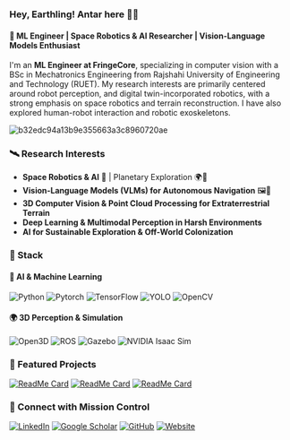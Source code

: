 ### Hey, Earthling! Antar here 👨‍🚀 

#### 🚀 ML Engineer | Space Robotics & AI Researcher | Vision-Language Models Enthusiast

I'm an **ML Engineer at FringeCore**, specializing in computer vision with a BSc in Mechatronics Engineering from Rajshahi University of Engineering and Technology (RUET). My research interests are primarily centered around robot perception, and digital twin-incorporated robotics, with a strong emphasis on space robotics and terrain reconstruction. I have also explored human-robot interaction and robotic exoskeletons.

![b32edc94a13b9e355663a3c8960720ae](https://github.com/user-attachments/assets/e97659a6-72b1-46dc-9e7a-377f22e8f3cb)

### 🛰️ Research Interests
- **Space Robotics & AI** 🚀 | Planetary Exploration 🌍🔭
- **Vision-Language Models (VLMs) for Autonomous Navigation** 🖼️📝
- **3D Computer Vision & Point Cloud Processing for Extraterrestrial Terrain**
- **Deep Learning & Multimodal Perception in Harsh Environments**
- **AI for Sustainable Exploration & Off-World Colonization**

### 🔧 Stack
#### 🧠 AI & Machine Learning
![Python](https://img.shields.io/badge/Python-3776AB?style=for-the-badge&logo=python&logoColor=white)
![Pytorch](https://img.shields.io/badge/PyTorch-EE4C2C?style=for-the-badge&logo=pytorch&logoColor=white)
![TensorFlow](https://img.shields.io/badge/TensorFlow-FF6F00?style=for-the-badge&logo=tensorflow&logoColor=white)
![YOLO](https://img.shields.io/badge/YOLO-00FFFF?style=for-the-badge)
![OpenCV](https://img.shields.io/badge/OpenCV-5C3EE8?style=for-the-badge&logo=opencv&logoColor=white)

#### 🌍 3D Perception & Simulation
![Open3D](https://img.shields.io/badge/Open3D-0078D4?style=for-the-badge)
![ROS](https://img.shields.io/badge/ROS-22314E?style=for-the-badge&logo=ros&logoColor=white)
![Gazebo](https://img.shields.io/badge/Gazebo-9C27B0?style=for-the-badge)
![NVIDIA Isaac Sim](https://img.shields.io/badge/NVIDIA%20Isaac%20Sim-76B900?style=for-the-badge&logo=nvidia&logoColor=white)

### 🚀 Featured Projects
[![ReadMe Card](https://github-readme-stats.vercel.app/api/pin/?username=AntarCreates&repo=big_bot_description&theme=dark)](https://github.com/AntarCreates/big_bot_description)
[![ReadMe Card](https://github-readme-stats.vercel.app/api/pin/?username=AntarCreates&repo=RTG&theme=dark)](https://github.com/AntarCreates/RTG)
[![ReadMe Card](https://github-readme-stats.vercel.app/api/pin/?username=AntarCreates&repo=tinyTurtle&theme=dark)](https://github.com/AntarCreates/tinyTurtle)

### 📡 Connect with Mission Control
[![LinkedIn](https://img.shields.io/badge/LinkedIn-AntarMazumder-blue?style=for-the-badge&logo=linkedin)](https://www.linkedin.com/in/antarmazumder)
[![Google Scholar](https://img.shields.io/badge/Google%20Scholar-Antar%20Mazumder-blue?style=for-the-badge&logo=googlescholar)](https://scholar.google.com/citations?user=BfGfzocAAAAJ)
[![GitHub](https://img.shields.io/badge/GitHub-AntarCreates-black?style=for-the-badge&logo=github)](https://github.com/AntarCreates)
[![Website](https://img.shields.io/badge/Website-AntarBio-orange?style=for-the-badge&logo=googlechrome)](https://sites.google.com/view/antarbio)
